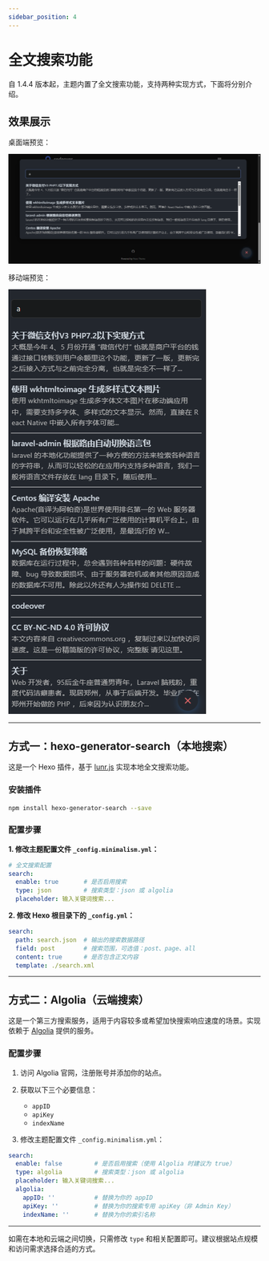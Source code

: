 ```yaml
---
sidebar_position: 4
---
```


# 全文搜索功能

自 1.4.4 版本起，主题内置了全文搜索功能，支持两种实现方式，下面将分别介绍。

## 效果展示

桌面端预览：

![桌面端预览图](img/preview.png)

移动端预览：

![移动端预览图](img/phone_preview.png)

---

## 方式一：hexo-generator-search（本地搜索）

这是一个 Hexo 插件，基于 [lunr.js](https://lunrjs.com/) 实现本地全文搜索功能。

### 安装插件

```bash
npm install hexo-generator-search --save
```

### 配置步骤

**1. 修改主题配置文件 `_config.minimalism.yml`：**

```yaml
# 全文搜索配置
search:
  enable: true       # 是否启用搜索
  type: json         # 搜索类型：json 或 algolia
  placeholder: 输入关键词搜索...
```

**2. 修改 Hexo 根目录下的 `_config.yml`：**

```yaml
search:
  path: search.json  # 输出的搜索数据路径
  field: post        # 搜索范围，可选值：post、page、all
  content: true      # 是否包含正文内容
  template: ./search.xml
```

---

## 方式二：Algolia（云端搜索）

这是一个第三方搜索服务，适用于内容较多或希望加快搜索响应速度的场景。实现依赖于 [Algolia](https://www.algolia.com/) 提供的服务。

### 配置步骤

1. 访问 Algolia 官网，注册账号并添加你的站点。
2. 获取以下三个必要信息：

    * `appID`
    * `apiKey`
    * `indexName`
3. 修改主题配置文件 `_config.minimalism.yml`：

```yaml
search:
  enable: false         # 是否启用搜索（使用 Algolia 时建议为 true）
  type: algolia         # 搜索类型：json 或 algolia
  placeholder: 输入关键词搜索...
  algolia:
    appID: ''           # 替换为你的 appID
    apiKey: ''          # 替换为你的搜索专用 apiKey（非 Admin Key）
    indexName: ''       # 替换为你的索引名称
```

---

如需在本地和云端之间切换，只需修改 `type` 和相关配置即可。建议根据站点规模和访问需求选择合适的方式。

